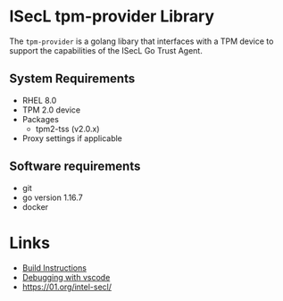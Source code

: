 # ISecL tpm-provider Library

The `tpm-provider` is a golang libary that interfaces with a TPM device to support the capabilities of the ISecL Go Trust Agent.  

## System Requirements
- RHEL 8.0
- TPM 2.0 device
- Packages
    - tpm2-tss (v2.0.x)
- Proxy settings if applicable

## Software requirements
- git
- go version 1.16.7
- docker

# Links
- [Build Instructions](doc/build.md)
- [Debugging with vscode](doc/debugging.md)
- https://01.org/intel-secl/
